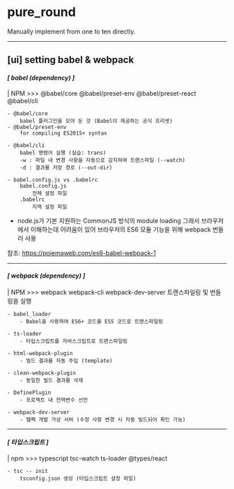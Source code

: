 # pure_round
Manually implement from one to ten directly.

<hr/>

## [ui] setting babel & webpack

#### _[ babel (dependency) ]_
| NPM >>> @babel/core @babel/preset-env @babel/preset-react @babel/cli

    - @babel/core 
        babel 플러그인을 모아 둔 것 (Babel이 제공하는 공식 프리셋)
    - @babel/preset-env
        for compiling ES2015+ syntax

    - @babel/cli
        babel 명령어 실행 (실습: trans)
        -w : 파일 내 변경 사항을 자동으로 감지하여 트랜스파일 (--watch)
        -d : 결과물 저장 경로 (--out-dir)

    - babel.config.js vs .babelrc
        babel.config.js
            전체 설정 파일
        .babelrc    
            지역 설정 파일

+ node.js가 기본 지원하는 CommonJS 방식의 module loading
    그래서 브라우저에서 이해하는데 어려움이 있어 브라우저의 ES6 모듈 기능을 위해 webpack 번들러 사용

 참조: https://poiemaweb.com/es6-babel-webpack-1


---

#### _[ webpack (dependency) ]_
| NPM >>> webpack webpack-cli webpack-dev-server
     트랜스파일링 및 번들링을 실행

    - babel_loader
        - Babel을 사용하여 ES6+ 코드를 ES5 코드로 트랜스파일링

    - ts-loader
        - 타입스크립트를 자바스크립트로 트랜스파일링

    - html-webpack-plugin
        - 빌드 결과를 자동 주입 (template)

    - clean-webpack-plugin
        - 동일한 빌드 결과물 삭제

    - DefinePlugin
        - 프로젝트 내 전역변수 선언

    - webpack-dev-server
        - 웹팩 개발 가상 서버 (수정 사항 변경 시 자동 빌드되어 확인 가능)

---

#### _[ 타입스크립트 ]_
| npm >>> typescript tsc-watch ts-loader @types/react

    - tsc -- init
        tsconfig.json 생성 (타입스크립트 설정 파일)